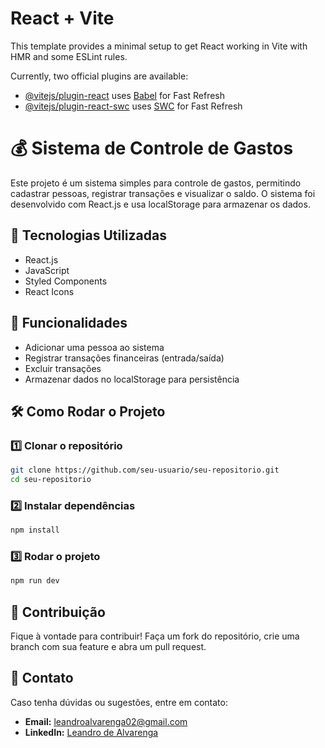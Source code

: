# React + Vite

This template provides a minimal setup to get React working in Vite with HMR and some ESLint rules.

Currently, two official plugins are available:

- [@vitejs/plugin-react](https://github.com/vitejs/vite-plugin-react/blob/main/packages/plugin-react/README.md) uses [Babel](https://babeljs.io/) for Fast Refresh
- [@vitejs/plugin-react-swc](https://github.com/vitejs/vite-plugin-react-swc) uses [SWC](https://swc.rs/) for Fast Refresh
 
# 💰 Sistema de Controle de Gastos

Este projeto é um sistema simples para controle de gastos, permitindo cadastrar pessoas, registrar transações e visualizar o saldo. O sistema foi desenvolvido com React.js e usa localStorage para armazenar os dados.

## 🚀 Tecnologias Utilizadas

- React.js
- JavaScript
- Styled Components
- React Icons

## 📌 Funcionalidades

- Adicionar uma pessoa ao sistema
- Registrar transações financeiras (entrada/saída)
- Excluir transações
- Armazenar dados no localStorage para persistência

## 🛠 Como Rodar o Projeto

### 1️⃣ Clonar o repositório

```sh
git clone https://github.com/seu-usuario/seu-repositorio.git
cd seu-repositorio
```

### 2️⃣ Instalar dependências

```sh
npm install 
```

### 3️⃣ Rodar o projeto

```sh
npm run dev
```


## 🤝 Contribuição

Fique à vontade para contribuir! Faça um fork do repositório, crie uma branch com sua feature e abra um pull request.

## 📩 Contato

Caso tenha dúvidas ou sugestões, entre em contato:

- **Email:** [leandroalvarenga02@gmail.com](mailto\:seuemail@email.com)
- **LinkedIn:** [Leandro de Alvarenga](https://www.linkedin.com/in/leandro-alvarenga-2b6570298/)



